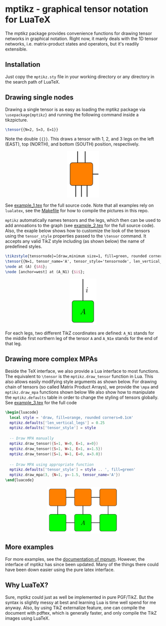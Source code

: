 mptikz - graphical tensor notation for LuaTeX
=============================================

The mptikz package provides convenience functions for drawing tensor networks in graphical notation.
Right now, it manly deals with the 1D tensor networks, i.e. matrix-product states and operators, but it's readily extensible.


## Installation

Just copy the `mptikz.sty` file in your working directory or any directory in the search path of LuaTeX.

## Drawing single nodes

Drawing a single tensor is as easy as loading the mptikz package via `\usepackage{mptikz}` and running the following command inside a tikzpicture.

```latex
\tensor{{N=2, S=3, E=1}}
```

Note the double `{{}}`.
This draws a tensor with 1, 2, and 3 legs on the left (EAST), top (NORTH), and bottom (SOUTH) position, respectively.

<p align='center'>
	<img height='150' src='img/example_1.svg'>
</p>

See [example_1.tex](example_1.tex) for the full source code.
Note that all examples rely on `lualatex`, see the [Makefile](Makefile) for how to compile the pictures in this repo.

`mptikz` automatically names tensors and the legs, which then can be used to add annoations to the graph (see [example_2.tex](example_2.tex) for the full source code).
Also, the exaple below shows how to customize the look of the tensors using the `tensor_style` properties passed to the `\tensor` command.
It accepts any valid TikZ style including (as shown below) the name of predefined styles.

```latex
\tikzstyle{tensornode}=[draw,minimum size=1, fill=green, rounded corners=0.1cm]
\tensor{{N=1, tensor_name='A', tensor_style='tensornode', len_vertical_legs=1}}
\node at (A) {$A$};
\node [anchor=west] at (A_N1) {$i$};
```

<p align='center'>
	<img height='150' src='img/example_2.svg'>
</p>

For each legs, two different TikZ coordinates are defined:
`A_N1` stands for the middle first northern leg of the tensor `A` and `A_N1e` stands for the end of that leg.

## Drawing more complex MPAs

Beside the TeX interface, we also provide a Lua interface to most functions.
The equivalent to `\tensor` is the `mptikz.draw_tensor` function in Lua.
This also allows easily modifying style arguments as shown below.
For drawing chain of tensors (so called Matrix Product Arrays), we provide the `\mpa` and `mptikz.draw_mpa` functions shown below
We also show how to manipulate the `mptikz.defaults` table in order to change the styling of tensors globally.
See [example_3.tex](example_3.tex) for the full code

```latex
\begin{luacode}
  local style = 'draw, fill=orange, rounded corners=0.1cm'
  mptikz.defaults['len_vertical_legs'] = 0.25
  mptikz.defaults['tensor_style'] = style

  -- Draw MPA manually
  mptikz.draw_tensor({S=1, W=0, E=1, x=0})
  mptikz.draw_tensor({S=1, W=1, E=1, x=1.5})
  mptikz.draw_tensor({S=1, W=1, E=0, x=3.0})

  -- Draw MPA using appropriate function
  mptikz.defaults['tensor_style'] = style .. ', fill=green'
  mptikz.draw_mpa(3, {N=1, y=-1.5, tensor_name='A'})
\end{luacode}
```

<p align='center'>
	<img height='150' src='img/example_3.svg'>
</p>


## More examples

For more examples, see the [documentation of mpnum](https://github.com/dseuss/mpnum/tree/feat-docs/docs/fig).
However, the interface of mptikz has since been updated.
Many of the things there could have been down easier using the pure latex interface.


## Why LuaTeX?

Sure, mptikz could just as well be implemented in pure PGF/TikZ.
But the syntax is slightly messy at best and learning Lua is time well spend for me anyway.
Also, by using TikZ externalize feature, one can compile the document with pdftex, which is generally faster, and only compile the TikZ images using LuaTeX.

